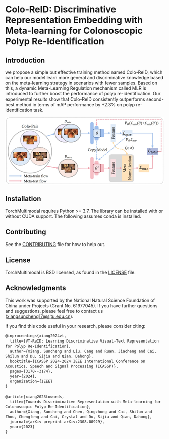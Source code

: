 # Colo-ReID: Discriminative Representation Embedding with Meta-learning for Colonoscopic Polyp Re-Identification

## Introduction

we propose a simple but effective training method named Colo-ReID, which can help our model learn more general and discriminative knowledge based on the meta-learning strategy in scenarios with fewer samples. Based on this, a dynamic Meta-Learning Regulation mechanism called MLR is introduced to further boost the performance of polyp re-identification. Our experimental results show that Colo-ReID consistently outperforms second-best method in terms of mAP performance by +2.3% on polyp re-identification task.

<img src='figs/Colo-ReID.png'/>


## Installation

TorchMultimodal requires Python >= 3.7. The library can be installed with or without CUDA support.
The following assumes conda is installed.

## Contributing
See the [CONTRIBUTING](CONTRIBUTING.md) file for how to help out.

## License

TorchMultimodal is BSD licensed, as found in the [LICENSE](LICENSE) file.

## Acknowledgments
This work was supported by the National Natural Science Foundation of China under Projects (Grant No. 61977045).
If you have further questions and suggestions, please feel free to contact us (xiangsuncheng17@sjtu.edu.cn).

If you find this code useful in your research, please consider citing:
```
@inproceedings{xiang2024vt,
  title={VT-ReID: Learning Discriminative Visual-Text Representation for Polyp Re-Identification},
  author={Xiang, Suncheng and Liu, Cang and Ruan, Jiacheng and Cai, Shilun and Du, Sijia and Qian, Dahong},
  booktitle={ICASSP 2024-2024 IEEE International Conference on Acoustics, Speech and Signal Processing (ICASSP)},
  pages={3170--3174},
  year={2024},
  organization={IEEE}
}

@article{xiang2023towards,
  title={Towards Discriminative Representation with Meta-learning for Colonoscopic Polyp Re-Identification},
  author={Xiang, Suncheng and Chen, Qingzhong and Cai, Shilun and Zhou, Chengfeng and Cai, Crystal and Du, Sijia and Qian, Dahong},
  journal={arXiv preprint arXiv:2308.00929},
  year={2023}
}
```